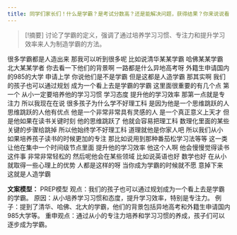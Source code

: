 ```yaml
---
title: 同学们家长们！什么是学霸？是考试分数高？还是能解决问题，获得结果？你来说说看！教育 
---
```

 > [!摘要]
讨论了学霸的定义，强调了通过培养学习习惯、专注力和提升学习效率来人为制造学霸的方法。

很多学霸都是人造出来
那我可以听到很多呢
比如说清华某某学霸
哈佛某某学霸
北大某某学者
你去看一下他们的背景啊
一路都是什么异地高考呀
外籍生申请国内的985的大学
申请上学
你说他们是不是学霸
但是这都是人造学霸
那其实啊
我们的孩子也可以通过规划
成为一个看上去是学霸的学霸
这里面很重要的有几个点
第一个
从小一定要培养他的学习习惯
学习态度
提升他的学习效率
那第一点就是专注力
所以我现在在说
很多孩子为什么学不好理工科
是因为他是一个思维跳跃的人
思维跳跃的人他有优点
他是一个非常非常具有灵感的人
是一个真正意义上天才
但是他如果在读书关键时刻
他的思维跳跃了
他就会容易把理工科
数理化里面的某些关键的步骤给跳掉
所以他始终学不好理工科
道理就他是你家人吧
所以我们从小
如果培养孩子读书的时候更加的专注
那比如说用到那种番茄松学习法等等
这一类
让他在集中一个时间级节点里面
提升他的学习效率
他这个人啊
他会慢慢觉得读书这件事
非常非常轻松的
然后呢他会在某些领域
比如说英语也好
数学也好
在从小就取得一些心理上的优势
人都是这样的呀
当你成为学霸的时候就不愿
意掉下来
这就是人造学霸

**文案模型：**
PREP模型
观点：我们的孩子也可以通过规划成为一个看上去是学霸的学霸。
原因：从小培养学习习惯和态度，提升学习效率，特别是专注力。
例子：提到了清华、哈佛、北大的学霸，他们的背景包括异地高考和外籍生申请国内985大学等。
重申观点：通过从小的专注力培养和学习习惯的养成，孩子们可以逐步成为学霸。
